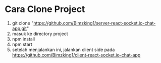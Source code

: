 # Cara Clone Project

1. git clone "https://github.com/Bimzking1/server-react-socket.io-chat-app.git"
2. masuk ke directory project
3. npm install
4. npm start
5. setelah menjalankan ini, jalankan client side pada https://github.com/Bimzking1/client-react-socket.io-chat-app
